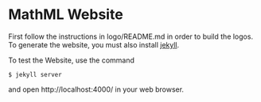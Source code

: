 # MathML Website

First follow the instructions in logo/README.md in order to build the logos.
To generate the website, you must also install [jekyll](http://jekyllrb.com/).

To test the Website, use the command

~~~
$ jekyll server
~~~

and open http://localhost:4000/ in your web browser.

